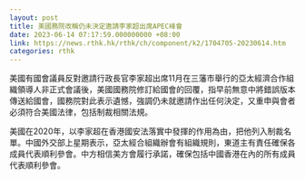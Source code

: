 ```yaml
---
layout: post
title: 美國務院改稱仍未決定邀請李家超出席APEC峰會
date: 2023-06-14 07:17:59.000000000 +08:00
link: https://news.rthk.hk/rthk/ch/component/k2/1704705-20230614.htm
categories: rthk
---
```


美國有國會議員反對邀請行政長官李家超出席11月在三藩市舉行的亞太經濟合作組織領導人非正式會議後，美國國務院修訂給國會的回覆，指早前無意中將錯誤版本傳送給國會，國務院對此表示遺憾，強調仍未就邀請作出任何決定，又重申與會者必須符合美國法律，包括制裁相關法規。

美國在2020年，以李家超在香港國安法落實中發揮的作用為由，把他列入制裁名單。中國外交部上星期表示，亞太經合組織辦會有組織規則，東道主有責任確保各成員代表順利參會。中方相信美方會履行承諾，確保包括中國香港在內的所有成員代表順利參會。
